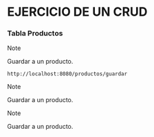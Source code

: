 # EJERCICIO DE UN CRUD

### Tabla Productos

>[!NOTE]
>Guardar a un producto.

````
http://localhost:8080/productos/guardar
````



>[!NOTE]
>Guardar a un producto.



>[!NOTE]
>Guardar a un producto.
